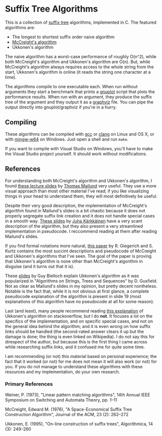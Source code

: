 # Suffix Tree Algorithms

This is a collection of [suffix tree](https://en.wikipedia.org/wiki/Suffix_tree)
algorithms, implemented in C. The featured algorithms are:

- The longest to shortest suffix order naive algorithm
- [McCreight's algorithm](https://en.wikipedia.org/wiki/Ukkonen%27s_algorithm)
- Ukkonen's algorithm

The naive algorithm has a worst-case performance of roughly O(n^2), while both
McCreight's algorithm and Ukkonen's algorithm are O(n). But, while McCreight's
algorithm always requires access to the whole string from the start, Ukkonen's
algorithm is online (it reads the string one character at a time).

The algorithms compile to one executable each. When run without arguments they
start a benchmark that prints a [gnuplot](http://www.gnuplot.info) script that
plots the performance results. When run with an argument, they produce the
suffix tree of the argument and they output it as a
[graphviz](http://www.graphviz.org) file. You can pipe the output directly into
gnuplot/graphviz if you're in a hurry.

## Compiling

These algorithms can be compiled with [gcc](https://gcc.gnu.org/) or 
[clang](http://clang.llvm.org/) on Linux and OS X, or with 
[mingw-w64](http://mingw-w64.org/doku.php) on Windows. Just open a shell
and run `make`.

If you want to compile with Visual Studio on Windows, you'll have to make
the Visual Studio project yourself. It should work without modifications.

## References

For understanding both McCreight's algorithm and Ukkonen's algorithm, I found
[these lecture 
slides](http://users-birc.au.dk/cstorm/courses/StrAlg_f12/slides/suffix-tree-construction.pdf)
by [Thomas Mailund](http://users-birc.au.dk/mailund/new/index.html) very useful.
They use a more visual approach than most other material I've read; if you like
visualizing things in your head to understand them, they will most definitively
be useful.

Despite their very good description, the implementation of McCreight's algorithm
found in Mailund's slides is a bit chaotic because it does not properly
segregate suffix link creation and it does not handle special cases in a smooth
way. [These
slides](https://www.cs.helsinki.fi/u/tpkarkka/teach/15-16/SPA/lecture08.pdf) by
[Juha Kärkkäinen](https://www.cs.helsinki.fi/u/tpkarkka/) have a very scant
description of the algorithm, but they also present a very streamlined
implementation in pseudocode. I reccommend reading at them after reading
Mailund's slides.

If you find formal notations more natural, [this
paper](http://europa.zbh.uni-hamburg.de/pubs/pdf/GieKur1997.pdf) by R. Giegerich
and S. Kurtz contains the most succint descriptions and pseudocode of McCreight
and Ukkonen's algorithms that I've seen. The goal of the paper is proving that
Ukkonen's algorithm is none other than McCreight's algorithm in disguise (and it
turns out that it is).

These [slides](http://www.cs.cmu.edu/~guyb/realworld/slidesF07/suffix.ppt) by
Guy Blelloch explain Ukkonen's algorithm as it was popularized in "Algorithms on
Strings, Trees and Sequences" by D. Gusfield. Not as clear as Mailund's slides
in my opinion, but pretty decent nontheless. Notable is the fact that, while it
is not obvious at first glance, a complete pseudocode explanation of the
algorithm is present in slide 19 (most explanations of this algorithm have no
pseudocode at all for some reason).

Last (and least), many people recommend reading [this
explanation](https://stackoverflow.com/a/9513423/414272) of Ukkonen's algorithm
on stackoverflow, but I do **not**. It focuses a lot on the specifics of the
implementation, and on specific special cases, and not on the general idea
behind the algorithm; and it is even wrong on how suffix links should be handled
(the second-rated answer clears it up but the damage is done; the thing is even
linked on Wikipedia). I do not say this for direspect of the author, but because
this is the first thing I came across while researching suffix links, and it
confused me for quite some time.

I am recommending (or not) this material based on personal experience; the fact
that it worked (or not) for me does not mean it will also work (or not) for you.
If you do not manage to understand these algorithms with these resources and my
implementation, do your own research.

### Primary References

Weiner, P. (1973), "Linear pattern matching algorithms", 14th Annual IEEE
Symposium on Switching and Automata Theory, pp. 1–11

McCreight, Edward M. (1976), "A Space-Economical Suffix Tree Construction
Algorithm", Journal of the ACM, 23 (2): 262–272

Ukkonen, E. (1995), "On-line construction of suffix trees", Algorithmica, 14 (3): 249–260


